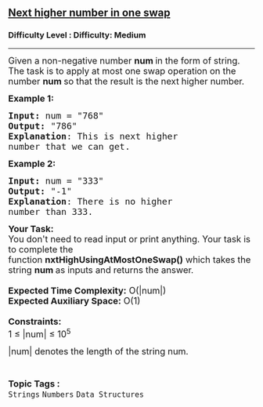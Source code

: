 <h2><a href="https://www.geeksforgeeks.org/problems/next-higher-number-in-one-swap1703/1?page=18&difficulty=Medium&status=unsolved,attempted&sortBy=accuracy">Next higher number in one swap</a></h2><h3>Difficulty Level : Difficulty: Medium</h3><hr><div class="problems_problem_content__Xm_eO"><p><span style="font-size:18px">Given a non-negative number <strong>num&nbsp;</strong>in the form of string. The task is to apply at most one swap operation on the number <strong>num&nbsp;</strong>so that the result is the next higher number.</span></p>

<p><span style="font-size:18px"><strong>Example 1:</strong></span></p>

<pre><span style="font-size:18px"><strong>Input: </strong>num = "768"
<strong>Output:</strong> "786"
<strong>Explanation</strong>: This is next higher
number that we can get.
</span></pre>

<p><span style="font-size:18px"><strong>Example 2:</strong></span></p>

<pre><span style="font-size:18px"><strong>Input: </strong>num = "333"
<strong>Output:</strong> "-1"
<strong>Explanation</strong>: There is no higher
number than 333. 
</span></pre>

<p><span style="font-size:18px"><strong>Your Task:&nbsp;&nbsp;</strong><br>
You don't need to read input or print anything. Your task is to complete the function&nbsp;<strong>nxtHighUsingAtMostOneSwap()</strong>&nbsp;which takes the string <strong>num&nbsp;</strong>as inputs and returns the answer.<br>
<br>
<strong>Expected Time Complexity:</strong>&nbsp;O(|num|)<br>
<strong>Expected Auxiliary Space:</strong>&nbsp;O(1)<br>
<br>
<strong>Constraints:</strong><br>
1 ≤ |num| ≤ 10<sup>5</sup></span></p>

<p><span style="font-size:18px">|num| denotes the length of the string num.</span></p>
</div><br><p><span style=font-size:18px><strong>Topic Tags : </strong><br><code>Strings</code>&nbsp;<code>Numbers</code>&nbsp;<code>Data Structures</code>&nbsp;